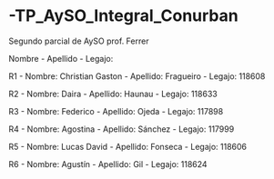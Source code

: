 # -TP_AySO_Integral_Conurban
Segundo parcial de AySO prof. Ferrer
 
Nombre - Apellido - Legajo:

R1 - Nombre: Christian Gaston - Apellido: Fragueiro - Legajo: 118608

R2 - Nombre: Daira - Apellido: Haunau - Legajo: 118633

R3 - Nombre: Federico - Apellido: Ojeda - Legajo: 117898

R4 - Nombre: Agostina - Apellido: Sánchez - Legajo: 117999

R5 - Nombre: Lucas David - Apellido: Fonseca - Legajo: 118606

R6 - Nombre: Agustín - Apellido: Gil - Legajo: 118624